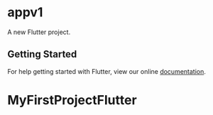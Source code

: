 # appv1

A new Flutter project.

## Getting Started

For help getting started with Flutter, view our online
[documentation](https://flutter.io/).
# MyFirstProjectFlutter
